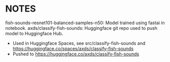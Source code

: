 # NOTES

fish-sounds-resnet101-balanced-samples-n50: Model trained using fastai in notebook.
axds/classify-fish-sounds: Huggingface git repo used to push model to Huggingface Hub.
  - Used in Huggingface Spaces, see src/classify-fish-sounds and https://huggingface.co/spaces/axds/classify-fish-sounds
  - Pushed to https://huggingface.co/axds/classify-fish-sounds 

